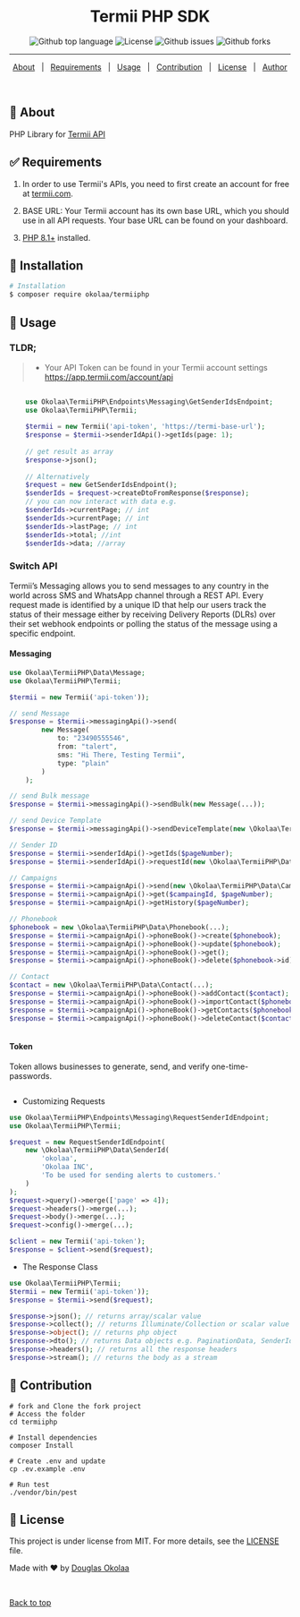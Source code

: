 <h1 align="center">Termii PHP SDK</h1>

<p align="center">
  <img alt="Github top language" src="https://img.shields.io/github/languages/top/Douglasokolaa/termiiphp?color=56BEB8">

  <img alt="License" src="https://img.shields.io/github/license/Douglasokolaa/termiiphp?color=56BEB8">

  <img alt="Github issues" src="https://img.shields.io/github/issues/Douglasokolaa/termiiphp?color=56BEB8" />

  <img alt="Github forks" src="https://img.shields.io/github/forks/Douglasokolaa/termiiphp?color=56BEB8" />

  <!-- <img alt="Github stars" src="https://img.shields.io/github/stars/Douglasokolaa/termiiphp?color=56BEB8" /> -->
</p>

<hr>

<p align="center">
  <a href="#dart-about">About</a> &#xa0; | &#xa0; 
  <a href="#white_check_mark-requirements">Requirements</a> &#xa0; | &#xa0;
  <a href="#checkered_flag-usage">Usage</a> &#xa0; | &#xa0;
  <a href="#hammer-contribution">Contribution</a> &#xa0; | &#xa0;
  <a href="#memo-license">License</a> &#xa0; | &#xa0;
  <a href="https://github.com/Douglasokolaa" target="_blank">Author</a>
</p>

<br>

## :dart: About ##

PHP Library for [Termii API](http://developer.termii.com/docs/)

## :white_check_mark: Requirements ##

1. In order to use Termii's APIs, you need to first create an account for free at [termii.com](https://termii.com/).
2. BASE URL: Your Termii account has its own base URL, which you should use in all API requests.
   Your base URL can be found on your dashboard.

3. [PHP 8.1+](https://php.net/) installed.

## :hammer: Installation ##

```bash
# Installation
$ composer require okolaa/termiiphp
```

## :checkered_flag: Usage ##

### TLDR;

> * Your API Token can be found in your Termii account settings https://app.termii.com/account/api

```php
    
    use Okolaa\TermiiPHP\Endpoints\Messaging\GetSenderIdsEndpoint;
    use Okolaa\TermiiPHP\Termii;
    
    $termii = new Termii('api-token', 'https://termi-base-url');
    $response = $termii->senderIdApi()->getIds(page: 1);
    
    // get result as array
    $response->json();
    
    // Alternatively
    $request = new GetSenderIdsEndpoint();
    $senderIds = $request->createDtoFromResponse($response);
    // you can now interact with data e.g.
    $senderIds->currentPage; // int
    $senderIds->currentPage; // int
    $senderIds->lastPage; // int
    $senderIds->total; //int
    $senderIds->data; //array 

```

### Switch API

Termii’s Messaging allows you to send messages to any country in the world across SMS and WhatsApp channel through a
REST API. Every request made is identified by a unique ID that help our users track the status of their message either
by receiving Delivery Reports (DLRs) over their set webhook endpoints or polling the status of the message using a
specific endpoint.

#### Messaging

```php
use Okolaa\TermiiPHP\Data\Message;
use Okolaa\TermiiPHP\Termii;

$termii = new Termii('api-token'));

// send Message
$response = $termii->messagingApi()->send(
        new Message(
            to: "23490555546",
            from: "talert",
            sms: "Hi There, Testing Termii",
            type: "plain"
        )
    );

// send Bulk message
$response = $termii->messagingApi()->sendBulk(new Message(...));

// send Device Template
$response = $termii->messagingApi()->sendDeviceTemplate(new \Okolaa\TermiiPHP\Data\DeviceTemplate(...));

// Sender ID
$response = $termii->senderIdApi()->getIds($pageNumber);
$response = $termii->senderIdApi()->requestId(new \Okolaa\TermiiPHP\Data\SenderId(...));

// Campaigns
$response = $termii->campaignApi()->send(new \Okolaa\TermiiPHP\Data\Campaign(...));
$response = $termii->campaignApi()->get($campaingId, $pageNumber);
$response = $termii->campaignApi()->getHistory($pageNumber);

// Phonebook
$phonebook = new \Okolaa\TermiiPHP\Data\Phonebook(...);
$response = $termii->campaignApi()->phoneBook()->create($phonebook);
$response = $termii->campaignApi()->phoneBook()->update($phonebook);
$response = $termii->campaignApi()->phoneBook()->get();
$response = $termii->campaignApi()->phoneBook()->delete($phonebook->id);

// Contact
$contact = new \Okolaa\TermiiPHP\Data\Contact(...);
$response = $termii->campaignApi()->phoneBook()->addContact($contact);
$response = $termii->campaignApi()->phoneBook()->importContact($phonebook->id, 234, 'path/to/your/file.csv');
$response = $termii->campaignApi()->phoneBook()->getContacts($phonebook->id, $pageNumber);
$response = $termii->campaignApi()->phoneBook()->deleteContact($contact->id);



```

#### Token

Token allows businesses to generate, send, and verify one-time-passwords.

```php

```

- Customizing Requests

```php
use Okolaa\TermiiPHP\Endpoints\Messaging\RequestSenderIdEndpoint;
use Okolaa\TermiiPHP\Termii;

$request = new RequestSenderIdEndpoint(
    new \Okolaa\TermiiPHP\Data\SenderId(
        'okolaa',
        'Okolaa INC',
        'To be used for sending alerts to customers.'
    )
);
$request->query()->merge(['page' => 4]);
$request->headers()->merge(...);
$request->body()->merge(...);
$request->config()->merge(...);

$client = new Termii('api-token');
$response = $client->send($request);

```

- The Response Class
```php
use Okolaa\TermiiPHP\Termii;
$termii = new Termii('api-token'));
$response = $termii->send($request);

$response->json(); // returns array/scalar value
$response->collect(); // returns Illuminate/Collection or scalar value
$response->object(); // returns php object
$response->dto(); // returns Data objects e.g. PaginationData, SenderId, Message, Phonebook
$response->headers(); // returns all the response headers
$response->stream(); // returns the body as a stream
```

## :hammer: Contribution

```shell
# fork and Clone the fork project
# Access the folder
cd termiiphp

# Install dependencies
composer Install

# Create .env and update
cp .ev.example .env

# Run test
./vendor/bin/pest
```

## :memo: License ##

This project is under license from MIT. For more details, see the [LICENSE](LICENSE.md) file.

Made with :heart: by <a href="https://github.com/Douglasokolaa" target="_blank">Douglas Okolaa</a>

&#xa0;


<a href="#top">Back to top</a>
